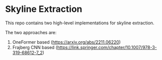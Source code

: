 # Skyline Extraction

This repo contains two high-level implementations for skyline extraction.

The two approaches are:
1. OneFormer based (https://arxiv.org/abs/2211.06220)
2. Frajberg CNN based (https://link.springer.com/chapter/10.1007/978-3-319-68612-7_2)